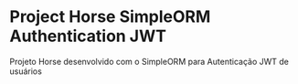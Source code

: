 # Project Horse SimpleORM Authentication JWT
Projeto Horse desenvolvido com o SimpleORM para Autenticação JWT de usuários
